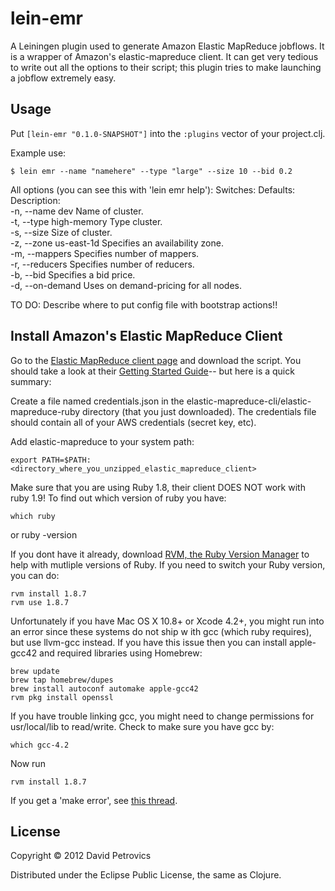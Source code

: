 # lein-emr

A Leiningen plugin used to generate Amazon Elastic MapReduce jobflows. It is a wrapper of Amazon's elastic-mapreduce
client. It can get very tedious to write out all the options to their script; this plugin tries to make launching a 
jobflow extremely easy.

## Usage

Put `[lein-emr "0.1.0-SNAPSHOT"]` into the `:plugins` vector of your project.clj.

Example use:

    $ lein emr --name "namehere" --type "large" --size 10 --bid 0.2

All options (you can see this with 'lein emr help'):
    Switches:        Defaults:    Description:                                 
    -n, --name       dev          Name of cluster.                      
    -t, --type       high-memory  Type  cluster.                        
    -s, --size                    Size of cluster.                      
    -z, --zone       us-east-1d   Specifies an availability zone.       
    -m, --mappers                 Specifies number of mappers.          
    -r, --reducers                Specifies number of reducers.         
    -b, --bid                     Specifies a bid price.                
    -d, --on-demand               Uses on demand-pricing for all nodes. 
 
 TO DO:
 Describe where to put config file with bootstrap actions!!

## Install Amazon's Elastic MapReduce Client
Go to the [Elastic MapReduce client page](http://aws.amazon.com/code/Elastic-MapReduce/2264) and download the script. 
You should take a look at their 
[Getting Started Guide](http://docs.amazonwebservices.com/ElasticMapReduce/latest/GettingStartedGuide/SignUp.html)-- but 
here is a quick summary:

Create a file named credentials.json in the elastic-mapreduce-cli/elastic-mapreduce-ruby directory (that you just 
downloaded). The credentials file should contain all of your AWS credentials (secret key, etc).

Add elastic-mapreduce to your system path:

    export PATH=$PATH:<directory_where_you_unzipped_elastic_mapreduce_client>

Make sure that you are using Ruby 1.8, their client DOES NOT work with ruby 1.9! To find out which version of ruby you 
have:

    which ruby
    
or
    ruby -version
    

If you dont have it already, download [RVM, the Ruby Version Manager](https://rvm.io) to help with mutliple versions of
Ruby. If you need to switch your Ruby version, you can do:

    rvm install 1.8.7
    rvm use 1.8.7

Unfortunately if you have Mac OS X 10.8+ or Xcode 4.2+, you might run into an error since these systems do not ship w
ith gcc (which ruby requires), but use llvm-gcc instead. If you have this issue then you can install apple-gcc42 and 
required libraries using Homebrew:

    brew update
    brew tap homebrew/dupes
    brew install autoconf automake apple-gcc42
    rvm pkg install openssl

If you have trouble linking gcc, you might need to change permissions for usr/local/lib to read/write. Check to make 
sure you have gcc by:

    which gcc-4.2

Now run 

    rvm install 1.8.7

If you get a 'make error', see 
[this thread](http://stackoverflow.com/questions/11664835/mountain-lion-rvm-install-1-8-7-x11-error).

## License

Copyright © 2012 David Petrovics

Distributed under the Eclipse Public License, the same as Clojure.
